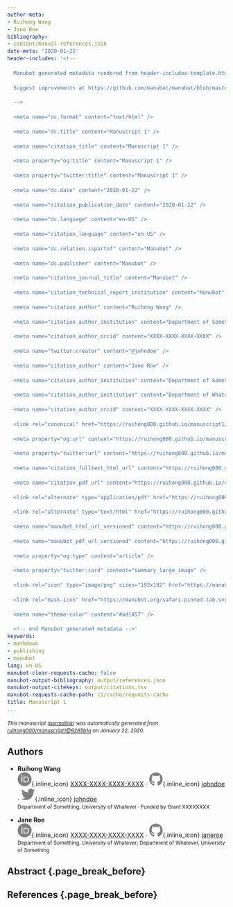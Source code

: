```yaml
---
author-meta:
- Ruihong Wang
- Jane Roe
bibliography:
- content/manual-references.json
date-meta: '2020-01-22'
header-includes: '<!--

  Manubot generated metadata rendered from header-includes-template.html.

  Suggest improvements at https://github.com/manubot/manubot/blob/master/manubot/process/header-includes-template.html

  -->

  <meta name="dc.format" content="text/html" />

  <meta name="dc.title" content="Manuscript 1" />

  <meta name="citation_title" content="Manuscript 1" />

  <meta property="og:title" content="Manuscript 1" />

  <meta property="twitter:title" content="Manuscript 1" />

  <meta name="dc.date" content="2020-01-22" />

  <meta name="citation_publication_date" content="2020-01-22" />

  <meta name="dc.language" content="en-US" />

  <meta name="citation_language" content="en-US" />

  <meta name="dc.relation.ispartof" content="Manubot" />

  <meta name="dc.publisher" content="Manubot" />

  <meta name="citation_journal_title" content="Manubot" />

  <meta name="citation_technical_report_institution" content="Manubot" />

  <meta name="citation_author" content="Ruihong Wang" />

  <meta name="citation_author_institution" content="Department of Something, University of Whatever" />

  <meta name="citation_author_orcid" content="XXXX-XXXX-XXXX-XXXX" />

  <meta name="twitter:creator" content="@johndoe" />

  <meta name="citation_author" content="Jane Roe" />

  <meta name="citation_author_institution" content="Department of Something, University of Whatever" />

  <meta name="citation_author_institution" content="Department of Whatever, University of Something" />

  <meta name="citation_author_orcid" content="XXXX-XXXX-XXXX-XXXX" />

  <link rel="canonical" href="https://ruihong000.github.io/manuscript1/" />

  <meta property="og:url" content="https://ruihong000.github.io/manuscript1/" />

  <meta property="twitter:url" content="https://ruihong000.github.io/manuscript1/" />

  <meta name="citation_fulltext_html_url" content="https://ruihong000.github.io/manuscript1/" />

  <meta name="citation_pdf_url" content="https://ruihong000.github.io/manuscript1/manuscript.pdf" />

  <link rel="alternate" type="application/pdf" href="https://ruihong000.github.io/manuscript1/manuscript.pdf" />

  <link rel="alternate" type="text/html" href="https://ruihong000.github.io/manuscript1/v/9265b1ac84debe4a8948b09d565e72886d7920af/" />

  <meta name="manubot_html_url_versioned" content="https://ruihong000.github.io/manuscript1/v/9265b1ac84debe4a8948b09d565e72886d7920af/" />

  <meta name="manubot_pdf_url_versioned" content="https://ruihong000.github.io/manuscript1/v/9265b1ac84debe4a8948b09d565e72886d7920af/manuscript.pdf" />

  <meta property="og:type" content="article" />

  <meta property="twitter:card" content="summary_large_image" />

  <link rel="icon" type="image/png" sizes="192x192" href="https://manubot.org/favicon-192x192.png" />

  <link rel="mask-icon" href="https://manubot.org/safari-pinned-tab.svg" color="#ad1457" />

  <meta name="theme-color" content="#ad1457" />

  <!-- end Manubot generated metadata -->'
keywords:
- markdown
- publishing
- manubot
lang: en-US
manubot-clear-requests-cache: false
manubot-output-bibliography: output/references.json
manubot-output-citekeys: output/citations.tsv
manubot-requests-cache-path: ci/cache/requests-cache
title: Manuscript 1
...
```







<small><em>
This manuscript
([permalink](https://ruihong000.github.io/manuscript1/v/9265b1ac84debe4a8948b09d565e72886d7920af/))
was automatically generated
from [ruihong000/manuscript1@9265b1a](https://github.com/ruihong000/manuscript1/tree/9265b1ac84debe4a8948b09d565e72886d7920af)
on January 22, 2020.
</em></small>

## Authors



+ **Ruihong Wang**<br>
    ![ORCID icon](images/orcid.svg){.inline_icon}
    [XXXX-XXXX-XXXX-XXXX](https://orcid.org/XXXX-XXXX-XXXX-XXXX)
    · ![GitHub icon](images/github.svg){.inline_icon}
    [johndoe](https://github.com/johndoe)
    · ![Twitter icon](images/twitter.svg){.inline_icon}
    [johndoe](https://twitter.com/johndoe)<br>
  <small>
     Department of Something, University of Whatever
     · Funded by Grant XXXXXXXX
  </small>

+ **Jane Roe**<br>
    ![ORCID icon](images/orcid.svg){.inline_icon}
    [XXXX-XXXX-XXXX-XXXX](https://orcid.org/XXXX-XXXX-XXXX-XXXX)
    · ![GitHub icon](images/github.svg){.inline_icon}
    [janeroe](https://github.com/janeroe)<br>
  <small>
     Department of Something, University of Whatever; Department of Whatever, University of Something
  </small>



## Abstract {.page_break_before}




## References {.page_break_before}

<!-- Explicitly insert bibliography here -->
<div id="refs"></div>


